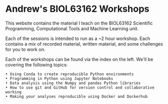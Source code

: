 Andrew's BIOL63162 Workshops
============================

This website contains the material I teach on the BIOL63162 Scientific Programming, Computational Tools and Machine Learning unit.

Each of the sessions is intended to run as a ~2 hour workshop. Each contains a mix of recorded material, written material, and some challenges for you to work on.

Each of the workshops can be found via the index on the left. We'll be covering the following topics:

    • Using Conda to create reproducible Python environments
    • Programming in Python using Jupyter Notebooks
    • Data analysis using the Numpy and pandas Python libraries
    • How to use git and GitHub for version control and collaborative working
    • Making your analyses reproducible using Docker and Dockerhub
